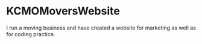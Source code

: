 # KCMOMoversWebsite
I run a moving business and have created a website for marketing as well as for coding practice.
